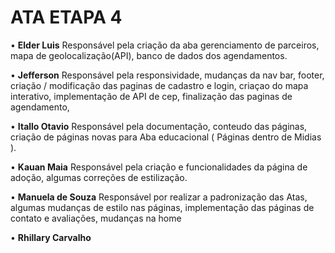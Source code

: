 # ATA ETAPA 4
• **Elder Luis**
Responsável pela criação da aba gerenciamento de parceiros, mapa de geolocalização(API), banco de dados dos agendamentos.

• **Jefferson**
Responsável pela responsividade, mudanças da nav bar, footer, criação / modificação das paginas de cadastro e login, criaçao do mapa interativo, implementação de API de cep, finalização das paginas de agendamento,

• **Itallo Otavio** Responsável pela documentação, conteudo das páginas, criação de páginas novas para Aba educacional ( Páginas dentro de Midias ).


• **Kauan Maia**
Responsável pela criação e funcionalidades da página de adoção, algumas correções de estilização.

• **Manuela de Souza**
Responsável por realizar a padronização das Atas, algumas mudanças de estilo nas páginas, implementação das páginas de contato e avaliações, mudanças na home


• **Rhillary Carvalho**


